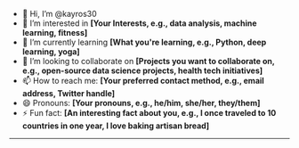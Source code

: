 
- 👋 Hi, I’m @kayros30
- 👀 I’m interested in **[Your Interests, e.g., data analysis, machine learning, fitness]**
- 🌱 I’m currently learning **[What you're learning, e.g., Python, deep learning, yoga]**
- 💞️ I’m looking to collaborate on **[Projects you want to collaborate on, e.g., open-source data science projects, health tech initiatives]**
- 📫 How to reach me: **[Your preferred contact method, e.g., email address, Twitter handle]**
- 😄 Pronouns: **[Your pronouns, e.g., he/him, she/her, they/them]**
- ⚡ Fun fact: **[An interesting fact about you, e.g., I once traveled to 10 countries in one year, I love baking artisan bread]**

---
